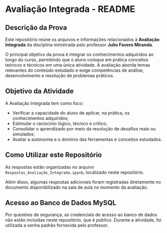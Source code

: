 # Avaliação Integrada - README

## Descrição da Prova

Este repositório reúne os arquivos e informações relacionados à **Avaliação Integrada** da disciplina ministrada pelo professor **Julio Favero Miranda**.

O principal objetivo da prova é integrar os conhecimentos adquiridos ao longo do curso, permitindo que o aluno coloque em prática conceitos teóricos e técnicos em uma única atividade. A avaliação aborda temas relevantes do conteúdo estudado e exige competências de análise, desenvolvimento e resolução de problemas práticos.

## Objetivo da Atividade

A Avaliação Integrada tem como foco:

- Verificar a capacidade do aluno de aplicar, na prática, os conhecimentos adquiridos;  
- Estimular o raciocínio lógico, técnico e crítico;  
- Consolidar o aprendizado por meio da resolução de desafios reais ou simulados;  
- Avaliar a autonomia e o domínio das ferramentas e conceitos estudados.

## Como Utilizar este Repositório

As respostas estão organizadas no arquivo `Respostas_Avaliação_Integrada.ipynb`, localizado neste repositório.

Além disso, algumas respostas adicionais foram registradas diretamente no documento disponibilizado na sala de aula no momento da avaliação.

## Acesso ao Banco de Dados MySQL

Por questões de segurança, as credenciais de acesso ao banco de dados não estão incluídas neste repositório, que é público. 
Durante a atividade, foi utilizada a senha padrão fornecida pelo professor.
